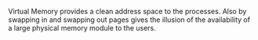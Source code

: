 Virtual Memory provides a clean address space to the processes. Also by swapping in and swapping out pages gives the illusion of the availability of a large physical memory module to the users.